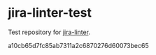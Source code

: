 # jira-linter-test

Test repository for [jira-linter].

[jira-linter]: /btwrk/jira-linter
a10cb65d7fc85ab7311a2c6870276d60073bec65
